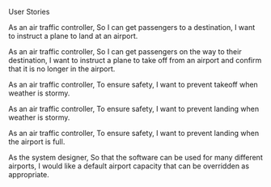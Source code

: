 User Stories

As an air traffic controller, 
So I can get passengers to a destination, 
I want to instruct a plane to land at an airport.

As an air traffic controller, 
So I can get passengers on the way to their destination, 
I want to instruct a plane to take off from an airport and confirm that it is no longer in the airport.

As an air traffic controller, 
To ensure safety, 
I want to prevent takeoff when weather is stormy. 

As an air traffic controller, 
To ensure safety, 
I want to prevent landing when weather is stormy. 

As an air traffic controller, 
To ensure safety, 
I want to prevent landing when the airport is full. 

As the system designer,
So that the software can be used for many different airports,
I would like a default airport capacity that can be overridden as appropriate.
